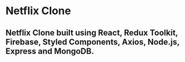 # Netflix Clone
## Netflix Clone built using React, Redux Toolkit, Firebase, Styled Components, Axios, Node.js, Express and MongoDB.
